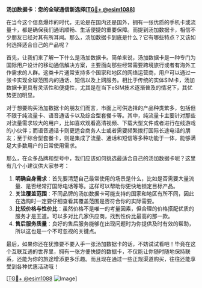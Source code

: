 **汤加数据卡：您的全球通信新选择[[TG💪+ @esim1088](https://t.me/s/esim1088)]**

在当今这个信息爆炸的时代，无论是在国内还是国外，拥有一张优质的手机卡或流量卡，都是确保我们通讯顺畅、生活便捷的重要保障。而提到汤加数据卡，相信不少朋友已经对其有所耳闻。那么，汤加数据卡到底是什么？它有哪些特点？又该如何选择适合自己的产品呢？

首先，让我们来了解一下什么是汤加数据卡。简单来说，汤加数据卡是一种专门为国际用户设计的移动通信解决方案，主要面向那些经常需要跨境旅行或者有海外工作需求的人群。这类卡片通常支持多个国家和地区的网络运营商，用户可以通过一张卡实现全球范围内的通话、短信以及上网服务。相比于传统的实体SIM卡，汤加数据卡更具有灵活性和便捷性，尤其是在当下eSIM技术逐渐普及的情况下，其优势更加明显。

对于想要购买汤加数据卡的朋友们而言，市面上可供选择的产品种类繁多，包括但不限于纯流量卡、语音通话卡以及综合型套餐卡等。其中，纯流量卡主要针对那些对流量需求较大的用户，比如喜欢观看高清视频、下载大型文件或者进行在线游戏的小伙伴；而语音通话卡则更适合商务人士或者需要频繁拨打国际长途电话的朋友；至于综合型套餐卡，则是集成了流量、通话和短信等多种功能于一体，能够满足大多数用户的日常使用需求。

那么，在众多品牌和型号中，我们应该如何挑选最适合自己的汤加数据卡呢？这里有几个小建议供大家参考：

1. **明确自身需求**：首先要清楚自己最常使用的场景是什么，比如是否需要大量流量、是否经常打国际电话等等。这样可以帮助你更快地锁定目标产品。
2. **关注覆盖范围**：不同品牌的汤加数据卡可能支持的国家和地区有所不同，因此在选购时一定要仔细查看其覆盖范围是否符合你的实际需要。
3. **比较价格与性价比**：虽然价格不是唯一的考量因素，但合理的价格搭配优质的服务才是王道。可以多对比几家供应商，找到性价比最高的那一款。
4. **售后服务质量**：良好的售后服务能够在出现问题时为你提供及时有效的帮助，所以这也是一个不可忽视的关键点。

最后，如果你还在犹豫要不要入手一张汤加数据卡的话，不妨试试看吧！毕竟在这个互联互通的世界里，拥有一张方便快捷的数据卡，不仅能让你随时随地保持联系，还能为你的旅途增添更多乐趣。而且现在通过一些正规渠道购买，往往还能享受到各种优惠活动哦！

[[TG💪+ @esim1088](https://t.me/s/esim1088) ![Image](https://i.postimg.cc/4NQfJmqS/Snipaste-2025-05-13-00-14-12.png)]